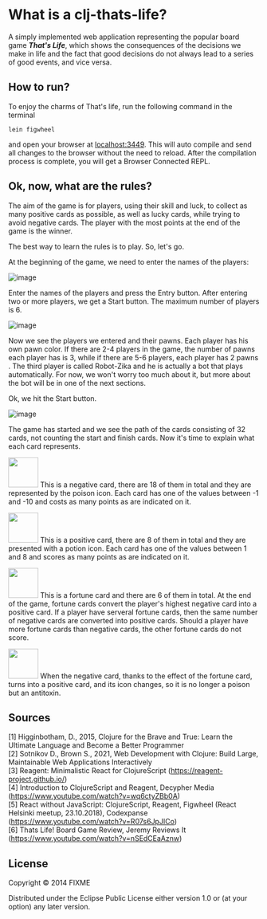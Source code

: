 # What is a clj-thats-life? 

A simply implemented web application representing the popular board game ***That's Life***, which shows the consequences of the decisions we make in life and the fact that good decisions do not always lead to a series of good events, and vice versa.

## How to run?

To enjoy the charms of That's life, run the following command in the terminal

    lein figwheel

and open your browser at [localhost:3449](http://localhost:3449/).
This will auto compile and send all changes to the browser without the
need to reload. After the compilation process is complete, you will
get a Browser Connected REPL. 

## Ok, now, what are the rules?

The aim of the game is for players, using their skill and luck, to collect as many positive cards as possible, as well as lucky cards, while trying to avoid negative cards. The player with the most points at the end of the game is the winner.

The best way to learn the rules is to play. So, let's go.   

At the beginning of the game, we need to enter the names of the players:

![image](https://user-images.githubusercontent.com/56804110/219508160-7aa3926c-5bf7-4ab8-ba37-f9514c69eb4c.png) 

Enter the names of the players and press the Entry button. After entering two or more players, we get a Start button. The maximum number of players is 6.

![image](https://user-images.githubusercontent.com/56804110/219508553-67d1b14f-ada2-4c30-abf7-bd407e747d4b.png)

Now we see the players we entered and their pawns. Each player has his own pawn color. If there are 2-4 players in the game, the number of pawns each player has is 3, while if there are 5-6 players, each player has 2 pawns . The third player is called Robot-Zika and he is actually a bot that plays automatically. For now, we won't worry too much about it, but more about the bot will be in one of the next sections.

Ok, we hit the Start button.

![image](https://user-images.githubusercontent.com/56804110/219509005-d8e55dc1-0a71-431c-b770-2ea5b0380e1d.png)

The game has started and we see the path of the cards consisting of 32 cards, not counting the start and finish cards. Now it's time to explain what each card represents.

<img src="https://user-images.githubusercontent.com/56804110/219514860-45691317-0d5f-4f68-868b-21f77eda16f1.png" width="60" height="60">  This is a negative card, there are 18 of them in total and they are represented by the poison icon. Each card has one of the values between -1 and -10 and costs as many points as are indicated on it.

<img src="https://user-images.githubusercontent.com/56804110/219517480-b8543b7f-e561-4162-86b3-49736c8fcc1c.png" width="60" height="60">  This is a positive card, there are 8 of them in total and they are presented with a potion icon. Each card has one of the values between 1 and 8 and scores as many points as are indicated on it.
 
<img src="https://user-images.githubusercontent.com/56804110/219518354-4d4a6e7a-102e-4091-9aaf-0cf2b050448d.png" width="60" height="60">  This is a fortune card and there are 6 of them in total. At the end of the game, fortune cards convert the player's highest negative card into a positive card. If a player have serveral fortune cards, then the same number of negative cards are converted into positive cards. Should a player have more fortune cards than negative cards, the other fortune cards do not score.

<img src="https://user-images.githubusercontent.com/56804110/219518957-7bfe2a2c-70d5-4ab7-9d53-1331efcc0564.png" width="60" height="60">  When the negative card, thanks to the effect of the fortune card, turns into a positive card, and its icon changes, so it is no longer a poison but an antitoxin.



## Sources

[1] Higginbotham, D., 2015, Clojure for the Brave and True: Learn the Ultimate Language and Become a Better Programmer      
[2] Sotnikov D., Brown S., 2021, Web Development with Clojure: Build Large, Maintainable Web Applications Interactively   
[3] Reagent: Minimalistic React for ClojureScript (https://reagent-project.github.io/)   
[4] Introduction to ClojureScript and Reagent, Decypher Media (https://www.youtube.com/watch?v=wq6ctyZBb0A)  
[5] React without JavaScript: ClojureScript, Reagent, Figwheel (React Helsinki meetup, 23.10.2018), Codexpanse (https://www.youtube.com/watch?v=R07s6JpJICo)  
[6] Thats Life! Board Game Review, Jeremy Reviews It (https://www.youtube.com/watch?v=nSEdCEaAznw)  

## License

Copyright © 2014 FIXME

Distributed under the Eclipse Public License either version 1.0 or (at your option) any later version.
